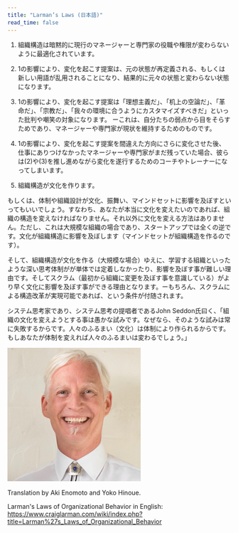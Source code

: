 ```yaml
---
title: "Larman’s Laws (日本語)"
read_time: false
---
```

1. 組織構造は暗黙的に現行のマネージャーと専門家の役職や権限が変わらないように最適化されています。

1. 1の影響により、変化を起こす提案は、元の状態が再定義される、もしくは新しい用語が乱用されることになり、結果的に元々の状態と変わらない状態になります。

1. 1の影響により、変化を起こす提案は「理想主義だ」、「机上の空論だ」、「革命だ」、「宗教だ」、「我々の環境に合うようにカスタマイズすべきだ」といった批判や嘲笑の対象になります。 ーこれは、自分たちの弱点から目をそらすためであり、マネージャーや専門家が現状を維持するためのものです。

1. 1の影響により、変化を起こす提案を間違えた方向にさらに変化させた後、仕事にありつけなかったマネージャーや専門家がまだ残っていた場合、彼らは(2)や(3)を推し進めながら変化を遂行するためのコーチやトレーナーになってしまいます。

1. 組織構造が文化を作ります。

もしくは、体制や組織設計が文化、振舞い、マインドセットに影響を及ぼすといってもいいでしょう。すなわち、あなたが本当に文化を変えたいのであれば、組織の構造を変えなければなりません。それ以外に文化を変える方法はありません。ただし、これは大規模な組織の場合であり、スタートアップでは全くの逆です。文化が組織構造に影響を及ぼします（マインドセットが組織構造を作るのです）。

そして、組織構造が文化を作る（大規模な場合）ゆえに、学習する組織といったような深い思考体制がが単体では定着しなかったり、影響を及ぼす事が難しい理由です。そしてスクラム（最初から組織に変更を及ぼす事を意識している）がより早く文化に影響を及ぼす事ができる理由となります。ーもちろん、スクラムによる構造改革が実現可能であれば、という条件が付随されます。

システム思考家であり、システム思考の提唱者であるJohn Seddon氏曰く、「組織の文化を変えようとする事は愚かな試みです。なぜなら、そのような試みは常に失敗するからです。人々のふるまい（文化）は体制により作られるからです。もしあなたが体制を変えれば人々のふるまいは変わるでしょう。」

![Craig Larman](/images/craig-larman.png)

Translation by Aki Enomoto and Yoko Hinoue.

Larman's Laws of Organizational Behavior in English: <https://www.craiglarman.com/wiki/index.php?title=Larman%27s_Laws_of_Organizational_Behavior>
